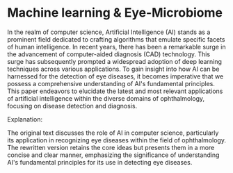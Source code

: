 # Machine learning & Eye-Microbiome
In the realm of computer science, Artificial Intelligence (AI) stands as a prominent field dedicated to crafting algorithms that emulate specific facets of human intelligence. In recent years, there has been a remarkable surge in the advancement of computer-aided diagnosis (CAD) technology. This surge has subsequently prompted a widespread adoption of deep learning techniques across various applications. To gain insight into how AI can be harnessed for the detection of eye diseases, it becomes imperative that we possess a comprehensive understanding of AI's fundamental principles. This paper endeavors to elucidate the latest and most relevant applications of artificial intelligence within the diverse domains of ophthalmology, focusing on disease detection and diagnosis.

Explanation:

The original text discusses the role of AI in computer science, particularly its application in recognizing eye diseases within the field of ophthalmology.
The rewritten version retains the core ideas but presents them in a more concise and clear manner, emphasizing the significance of understanding AI's fundamental principles for its use in detecting eye diseases.

